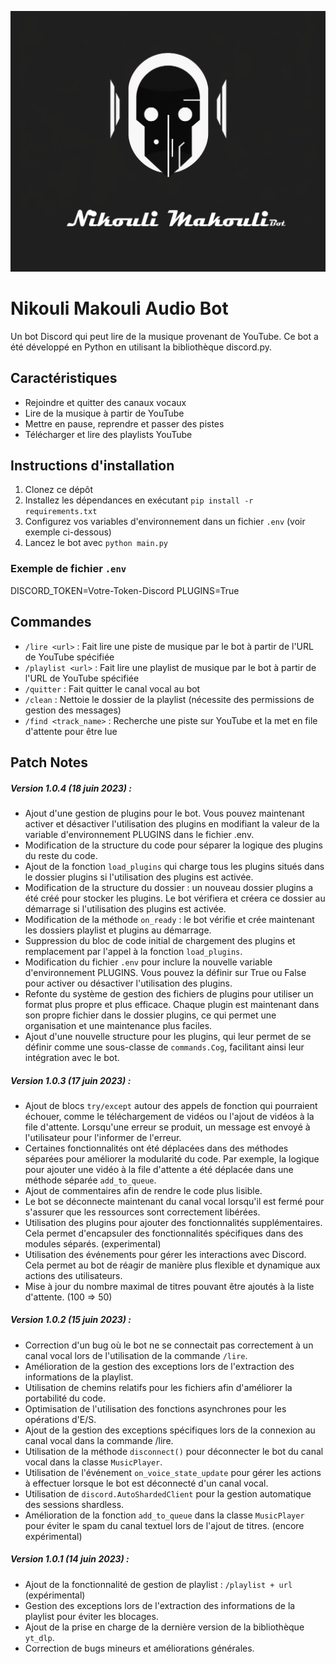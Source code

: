 ![Cover](https://github.com/Lumantis/BotAudio/blob/main/NikouliMakouli.png)

# Nikouli Makouli Audio Bot

Un bot Discord qui peut lire de la musique provenant de YouTube. Ce bot a été développé en Python en utilisant la bibliothèque discord.py.

## Caractéristiques

- Rejoindre et quitter des canaux vocaux
- Lire de la musique à partir de YouTube
- Mettre en pause, reprendre et passer des pistes
- Télécharger et lire des playlists YouTube

## Instructions d'installation

1. Clonez ce dépôt
2. Installez les dépendances en exécutant `pip install -r requirements.txt`
3. Configurez vos variables d'environnement dans un fichier `.env` (voir exemple ci-dessous)
4. Lancez le bot avec `python main.py`

### Exemple de fichier `.env`

DISCORD_TOKEN=Votre-Token-Discord
PLUGINS=True

## Commandes

- `/lire <url>` : Fait lire une piste de musique par le bot à partir de l'URL de YouTube spécifiée
- `/playlist <url>` : Fait lire une playlist de musique par le bot à partir de l'URL de YouTube spécifiée
- `/quitter` : Fait quitter le canal vocal au bot
- `/clean` : Nettoie le dossier de la playlist (nécessite des permissions de gestion des messages)
- `/find <track_name>` : Recherche une piste sur YouTube et la met en file d'attente pour être lue


## Patch Notes

##### Version 1.0.4 (18 juin 2023) :

- Ajout d'une gestion de plugins pour le bot. Vous pouvez maintenant activer et désactiver l'utilisation des plugins en modifiant la valeur de la variable d'environnement PLUGINS dans le fichier .env.
- Modification de la structure du code pour séparer la logique des plugins du reste du code.
- Ajout de la fonction `load_plugins` qui charge tous les plugins situés dans le dossier plugins si l'utilisation des plugins est activée.
- Modification de la structure du dossier : un nouveau dossier plugins a été créé pour stocker les plugins. Le bot vérifiera et créera ce dossier au démarrage si l'utilisation des plugins est activée.
- Modification de la méthode `on_ready` : le bot vérifie et crée maintenant les dossiers playlist et plugins au démarrage.
- Suppression du bloc de code initial de chargement des plugins et remplacement par l'appel à la fonction `load_plugins`.
- Modification du fichier `.env` pour inclure la nouvelle variable d'environnement PLUGINS. Vous pouvez la définir sur True ou False pour activer ou désactiver l'utilisation des plugins.
- Refonte du système de gestion des fichiers de plugins pour utiliser un format plus propre et plus efficace. Chaque plugin est maintenant dans son propre fichier dans le dossier plugins, ce qui permet une organisation et une maintenance plus faciles.
- Ajout d'une nouvelle structure pour les plugins, qui leur permet de se définir comme une sous-classe de `commands.Cog`, facilitant ainsi leur intégration avec le bot.

##### Version 1.0.3 (17 juin 2023) :

- Ajout de blocs `try/except` autour des appels de fonction qui pourraient échouer, comme le téléchargement de vidéos ou l'ajout de vidéos à la file d'attente. Lorsqu'une erreur se produit, un message est envoyé à l'utilisateur pour l'informer de l'erreur.
- Certaines fonctionnalités ont été déplacées dans des méthodes séparées pour améliorer la modularité du code. Par exemple, la logique pour ajouter une vidéo à la file d'attente a été déplacée dans une méthode séparée `add_to_queue`.
- Ajout de commentaires afin de rendre le code plus lisible.
- Le bot se déconnecte maintenant du canal vocal lorsqu'il est fermé pour s'assurer que les ressources sont correctement libérées.
- Utilisation des plugins pour ajouter des fonctionnalités supplémentaires. Cela permet d'encapsuler des fonctionnalités spécifiques dans des modules séparés. (experimental)
- Utilisation des événements pour gérer les interactions avec Discord. Cela permet au bot de réagir de manière plus flexible et dynamique aux actions des utilisateurs.
- Mise à jour du nombre maximal de titres pouvant être ajoutés à la liste d'attente. (100 => 50)

##### Version 1.0.2 (15 juin 2023) :

- Correction d'un bug où le bot ne se connectait pas correctement à un canal vocal lors de l'utilisation de la commande `/lire`.
- Amélioration de la gestion des exceptions lors de l'extraction des informations de la playlist.
- Utilisation de chemins relatifs pour les fichiers afin d'améliorer la portabilité du code.
- Optimisation de l'utilisation des fonctions asynchrones pour les opérations d'E/S.
- Ajout de la gestion des exceptions spécifiques lors de la connexion au canal vocal dans la commande /lire.
- Utilisation de la méthode `disconnect()` pour déconnecter le bot du canal vocal dans la classe `MusicPlayer`.
- Utilisation de l'événement `on_voice_state_update` pour gérer les actions à effectuer lorsque le bot est déconnecté d'un canal vocal.
- Utilisation de `discord.AutoShardedClient` pour la gestion automatique des sessions shardless.
- Amélioration de la fonction `add_to_queue` dans la classe `MusicPlayer` pour éviter le spam du canal textuel lors de l'ajout de titres. (encore expérimental)

##### Version 1.0.1 (14 juin 2023) :

- Ajout de la fonctionnalité de gestion de playlist : `/playlist + url` (expérimental)
- Gestion des exceptions lors de l'extraction des informations de la playlist pour éviter les blocages.
- Ajout de la prise en charge de la dernière version de la bibliothèque `yt_dlp`.
- Correction de bugs mineurs et améliorations générales.
